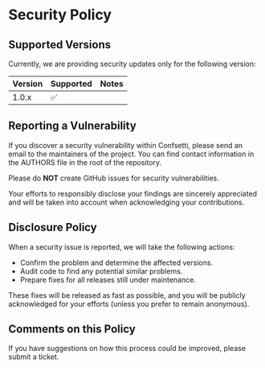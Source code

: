 # Security Policy

## Supported Versions

Currently, we are providing security updates only for the following version:

| Version | Supported          | Notes |
|---------| ------------------ |-------|
| 1.0.x   | :white_check_mark: |       |

## Reporting a Vulnerability

If you discover a security vulnerability within Confsetti, please send an email to the maintainers of the project. You can find contact information in the AUTHORS file in the root of the repository.

Please do **NOT** create GitHub issues for security vulnerabilities.

Your efforts to responsibly disclose your findings are sincerely appreciated and will be taken into account when acknowledging your contributions.

## Disclosure Policy

When a security issue is reported, we will take the following actions:

- Confirm the problem and determine the affected versions.
- Audit code to find any potential similar problems.
- Prepare fixes for all releases still under maintenance.

These fixes will be released as fast as possible, and you will be publicly acknowledged for your efforts (unless you prefer to remain anonymous).

## Comments on this Policy

If you have suggestions on how this process could be improved, please submit a ticket.
